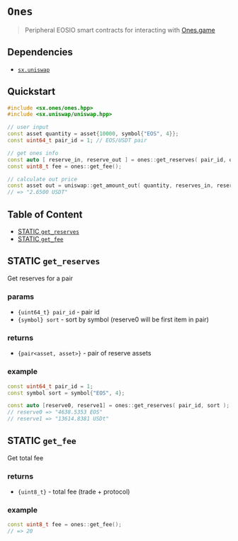 # **`Ones`**

> Peripheral EOSIO smart contracts for interacting with [Ones.game](https://defi.ones.game/)

## Dependencies

- [`sx.uniswap`](https://github.com/stableex/sx.uniswap)

## Quickstart

```c++
#include <sx.ones/ones.hpp>
#include <sx.uniswap/uniswap.hpp>

// user input
const asset quantity = asset{10000, symbol{"EOS", 4}};
const uint64_t pair_id = 1; // EOS/USDT pair

// get ones info
const auto [ reserve_in, reserve_out ] = ones::get_reserves( pair_id, quantity.symbol );
const uint8_t fee = ones::get_fee();

// calculate out price
const asset out = uniswap::get_amount_out( quantity, reserves_in, reserves_out, fee );
// => "2.6500 USDT"
```

## Table of Content

- [STATIC `get_reserves`](#static-get_reserves)
- [STATIC `get_fee`](#static-get_fee)

## STATIC `get_reserves`

Get reserves for a pair

### params

- `{uint64_t} pair_id` - pair id
- `{symbol} sort` - sort by symbol (reserve0 will be first item in pair)

### returns

- `{pair<asset, asset>}` - pair of reserve assets

### example

```c++
const uint64_t pair_id = 1;
const symbol sort = symbol{"EOS", 4};

const auto [reserve0, reserve1] = ones::get_reserves( pair_id, sort );
// reserve0 => "4638.5353 EOS"
// reserve1 => "13614.8381 USDt"
```

## STATIC `get_fee`

Get total fee

### returns

- `{uint8_t}` - total fee (trade + protocol)

### example

```c++
const uint8_t fee = ones::get_fee();
// => 20
```
